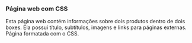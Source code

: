 ### Página web com CSS

Esta página web contém informações sobre dois produtos dentro de dois boxes. Ela possui título, subtítulos, imagens e links para páginas externas. Página formatada com o CSS.
